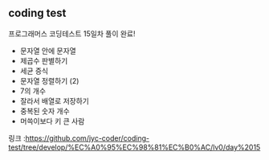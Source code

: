 ## coding test 
프로그래머스 코딩테스트 15일차 풀이 완료! 
- 문자열 안에 문자열
- 제곱수 판별하기
- 세균 증식
- 문자열 정렬하기 (2)
- 7의 개수
- 잘라서 배열로 저장하기
- 중복된 숫자 개수
- 머쓱이보다 키 큰 사람

링크 :https://github.com/jyc-coder/coding-test/tree/develop/%EC%A0%95%EC%98%81%EC%B0%AC/lv0/day%2015

